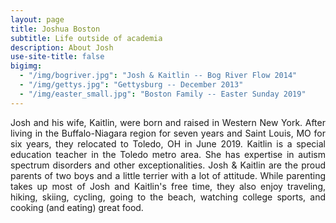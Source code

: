 ```yaml
---
layout: page
title: Joshua Boston
subtitle: Life outside of academia
description: About Josh
use-site-title: false
bigimg:
  - "/img/bogriver.jpg": "Josh & Kaitlin -- Bog River Flow 2014"
  - "/img/gettys.jpg": "Gettysburg -- December 2013"
  - "/img/easter_small.jpg": "Boston Family -- Easter Sunday 2019"
---
```


<p align="justify">Josh and his wife, Kaitlin, were born and raised in Western New York. After living in the Buffalo-Niagara region for seven years and Saint Louis, MO for six years, they relocated to Toledo, OH in June 2019. Kaitlin is a special education teacher in the Toledo metro area. She has expertise in autism spectrum disorders and other exceptionalities. Josh & Kaitlin are the proud parents of two boys and a little terrier with a lot of attitude. While parenting takes up most of Josh and Kaitlin's free time, they also enjoy traveling, hiking, skiing, cycling, going to the beach, watching college sports, and cooking (and eating) great food.</p>
